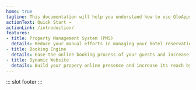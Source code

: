 ```yaml
---
home: true
tagline: This documentation will help you understand how to use QloApps backoffice and its features
actionText: Quick Start →
actionLink: /introduction/
features:
- title: Property Management System (PMS)
  details: Reduce your manual efforts in managing your hotel reservations and daily operations and save time through the efficient QloApps PMS.
- title: Booking Engine
  details: Ease the online booking process of your guests and increase the booking rates with integrated QloApps Booking Engine.
- title: Dynamic Website
  details: Build your propery online presence and increase its reach by launching a dynamic and attractive website with QloApps.
---
```

::: slot footer
<Copyright/>
:::
